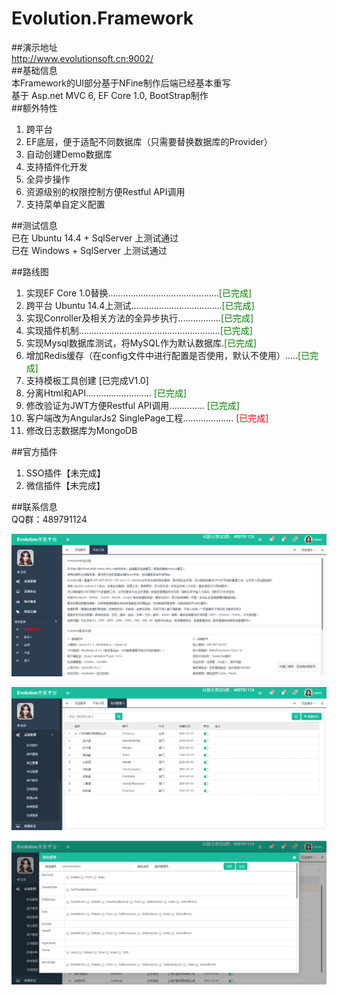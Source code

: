 ﻿# Evolution.Framework   
##演示地址  
http://www.evolutionsoft.cn:9002/  
##基础信息  
本Framework的UI部分基于NFine制作后端已经基本重写    
基于 Asp.net MVC 6, EF Core 1.0, BootStrap制作  
##额外特性  
1. 跨平台  
2. EF底层，便于适配不同数据库（只需要替换数据库的Provider）  
3. 自动创建Demo数据库
3. 支持插件化开发  
4. 全异步操作
5. 资源级别的权限控制方便Restful API调用  
6. 支持菜单自定义配置

##测试信息  
已在 Ubuntu 14.4 + SqlServer 上测试通过  
已在 Windows + SqlServer 上测试通过  

##路线图  
1. 实现EF Core 1.0替换............................................<font color="green">[已完成]</font>  
1. 跨平台 Ubuntu 14.4上测试....................................<font color="green">[已完成]</font>  
1. 实现Conroller及相关方法的全异步执行.................<font color="green">[已完成]</font>  
1. 实现插件机制........................................................<font color="green">[已完成]</font>   
1. 实现Mysql数据库测试，将MySQL作为默认数据库.<font color="green">[已完成]</font> 
1. 增加Redis缓存（在config文件中进行配置是否使用，默认不使用）.....<font color="green">[已完成]</font>  
2. 支持模板工具创建  [已完成V1.0]  
3. 分离Html和API.......................... <font color="green">[已完成]</font>  
2. 修改验证为JWT方便Restful API调用..............    <font color="green">[已完成]</font>  
3. 客户端改为AngularJs2 SinglePage工程.................... <font color="red">[已完成]</font>
3. 修改日志数据库为MongoDB  

##官方插件
1. SSO插件【未完成】  
2. 微信插件【未完成】  
  
##联系信息  
QQ群：489791124   
  
  
  
  
  
![](https://github.com/CAH-FlyChen/Evolution.Framework/blob/master/%E8%AF%B4%E6%98%8E%E6%96%87%E6%A1%A3/%E5%B9%B3%E5%8F%B0%E4%BB%8B%E7%BB%8D.png)  


![](https://github.com/CAH-FlyChen/Evolution.Framework/blob/master/%E8%AF%B4%E6%98%8E%E6%96%87%E6%A1%A3/%E6%9C%BA%E6%9E%84%E7%AE%A1%E7%90%86.png)  

![](https://github.com/CAH-FlyChen/Evolution.Framework/blob/master/%E8%AF%B4%E6%98%8E%E6%96%87%E6%A1%A3/%E8%A7%92%E8%89%B2%E6%8E%88%E6%9D%83.png)






